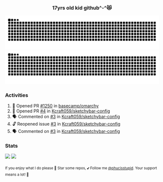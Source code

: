 <h3 align="center">17yrs old kid github^-^😻</h3>

![GitHub Contribution Grid Snake (Dark)](https://raw.githubusercontent.com/phucisstupid/phucisstupid/output/catppuccin-mocha.svg#gh-dark-mode-only)
![GitHub Contribution Grid Snake (Light)](https://raw.githubusercontent.com/phucisstupid/phucisstupid/output/github-contribution-grid-snake.svg#gh-light-mode-only)

### Activities

<!--START_SECTION:activity-->
1. 💪 Opened PR [#1250](https://github.com/basecamp/omarchy/pull/1250) in [basecamp/omarchy](https://github.com/basecamp/omarchy)
2. 💪 Opened PR [#4](https://github.com/Kcraft059/sketchybar-config/pull/4) in [Kcraft059/sketchybar-config](https://github.com/Kcraft059/sketchybar-config)
3. 🗣 Commented on [#3](https://github.com/Kcraft059/sketchybar-config/issues/3#issuecomment-3226429357) in [Kcraft059/sketchybar-config](https://github.com/Kcraft059/sketchybar-config)
4. 🔓 Reopened issue [#3](https://github.com/Kcraft059/sketchybar-config/issues/3) in [Kcraft059/sketchybar-config](https://github.com/Kcraft059/sketchybar-config)
5. 🗣 Commented on [#3](https://github.com/Kcraft059/sketchybar-config/issues/3#issuecomment-3226421176) in [Kcraft059/sketchybar-config](https://github.com/Kcraft059/sketchybar-config)
<!--END_SECTION:activity-->

### Stats

<div>
  <img width=400 src="https://github-readme-stats.vercel.app/api?username=phucisstupid&show_icons=true&theme=catppuccin_mocha"/>
  <img width=400 src="https://github-readme-stats.vercel.app/api/top-langs?username=phucisstupid&layout=compact&theme=catppuccin_mocha&card_width=395"/>
</div>

<sub>If you enjoy what I do please 🌟 Star some repos, 💕 Follow me [@phucisstupid](https://github.com/phucisstupid). Your support means a lot! 🥰
